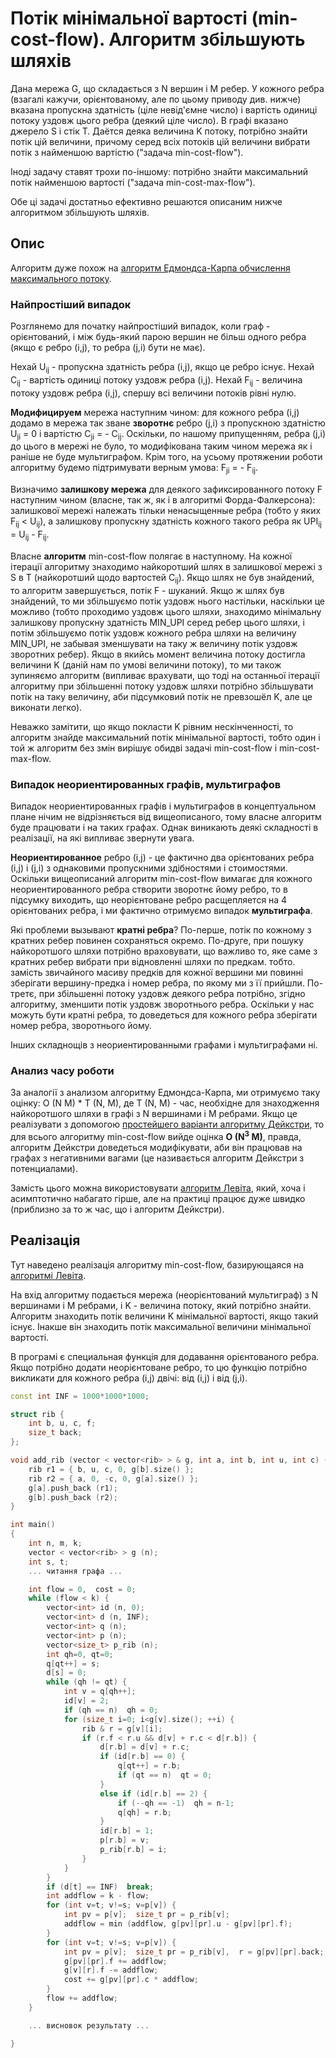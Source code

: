 # Потік мінімальної вартості (min-cost-flow). Алгоритм збільшують шляхів

Дана мережа G, що складається з N вершин і M ребер. У кожного ребра (взагалі кажучи, орієнтованому, але по цьому приводу див. нижче) вказана пропускна здатність (ціле невід'ємне число) і вартість одиниці потоку уздовж цього ребра (деякий ціле число). В графі вказано джерело S і стік T. Даётся деяка величина K потоку, потрібно знайти потік цій величини, причому серед всіх потоків цій величини вибрати потік з найменшою вартістю ("задача min-cost-flow").

Іноді задачу ставят трохи по-іншому: потрібно знайти максимальний потік найменшою вартості ("задача min-cost-max-flow").

Обе ці задачі достатньо ефективно решаются описаним нижче алгоритмом збільшують шляхів.

## Опис

Алгоритм дуже похож на [алгоритм Едмондса-Карпа обчислення максимального потоку](edmonds_karp).

### Найпростіший випадок

Розглянемо для початку найпростіший випадок, коли граф - орієнтований, і між будь-який парою вершин не більш одного ребра (якщо є ребро (i,j), то ребра (j,i) бути не має).

Нехай U<sub>ij</sub> - пропускна здатність ребра (i,j), якщо це ребро існує. Нехай C<sub>ij</sub> - вартість одиниці потоку уздовж ребра (i,j). Нехай F<sub>ij</sub> - величина потоку уздовж ребра (i,j), спершу всі величини потоків рівні нулю.

**Модифицируем** мережа наступним чином: для кожного ребра (i,j) додамо в мережа так зване **зворотнє** ребро (j,i) з пропускною здатністю U<sub>ji</sub> = 0 і вартістю C<sub>ji</sub> = - C<sub>ij</sub>. Оскільки, по нашому припущенням, ребра (j,i) до цього в мережі не було, то модифікована таким чином мережа як і раніше не буде мультиграфом. Крім того, на усьому протяжении роботи алгоритму будемо підтримувати верным умова: F<sub>ji</sub> = - F<sub>ij</sub>.

Визначимо **залишкову мережа** для деякого зафиксированного потоку F наступним чином (власне, так ж, як і в алгоритмі Форда-Фалкерсона): залишкової мережі належать тільки ненасыщенные ребра (тобто у яких F<sub>ij</sub> < U<sub>ij</sub>), а залишкову пропускну здатність кожного такого ребра як UPI<sub>ij</sub> = U<sub>ij</sub> - F<sub>ij</sub>.

Власне **алгоритм** min-cost-flow полягає в наступному. На кожної ітерації алгоритму знаходимо найкоротший шлях в залишкової мережі з S в T (найкоротший щодо вартостей C<sub>ij</sub>). Якщо шлях не був знайдений, то алгоритм завершується, потік F - шуканий. Якщо ж шлях був знайдений, то ми збільшуємо потік уздовж нього настільки, наскільки це можливо (тобто проходимо уздовж цього шляхи, знаходимо мінімальну залишкову пропускну здатність MIN_UPI серед ребер цього шляхи, і потім збільшуємо потік уздовж кожного ребра шляхи на величину MIN_UPI, не забывая зменшувати на таку ж величину потік уздовж зворотних ребер). Якщо в якийсь момент величина потоку достигла величини K (даній нам по умові величини потоку), то ми також зупиняємо алгоритм (випливає врахувати, що тоді на останньої ітерації алгоритму при збільшенні потоку уздовж шляхи потрібно збільшувати потік на таку величину, аби підсумковий потік не превзошёл K, але це виконати легко).

Неважко замітити, що якщо покласти K рівним нескінченності, то алгоритм знайде максимальний потік мінімальної вартості, тобто один і той ж алгоритм без змін вирішує обидві задачі min-cost-flow і min-cost-max-flow.

### Випадок неориентированных графів, мультиграфов

Випадок неориентированных графів і мультиграфов в концептуальном плане нічим не відрізняється від вищеописаного, тому власне алгоритм буде працювати і на таких графах. Однак виникають деякі складності в реалізації, на які випливає звернути увага.

**Неориентированное** ребро (i,j) - це фактично два орієнтованих ребра (i,j) і (j,i) з однаковими пропускними здібностями і стоимостями. Оскільки вищеописаний алгоритм min-cost-flow вимагає для кожного неориентированного ребра створити зворотнє йому ребро, то в підсумку виходить, що неорієнтоване ребро расщепляется на 4 орієнтованих ребра, і ми фактично отримуємо випадок **мультиграфа**.

Які проблеми вызывают **кратні ребра**? По-перше, потік по кожному з кратних ребер повинен сохраняться окремо. По-друге, при пошуку найкоротшого шляхи потрібно враховувати, що важливо то, яке саме з кратних ребер вибрати при відновленні шляхи по предкам. тобто. замість звичайного масиву предків для кожної вершини ми повинні зберігати вершину-предка і номер ребра, по якому ми з її прийшли. По-третє, при збільшенні потоку уздовж деякого ребра потрібно, згідно алгоритму, зменшити потік уздовж зворотнього ребра. Оскільки у нас можуть бути кратні ребра, то доведеться для кожного ребра зберігати номер ребра, зворотнього йому.

Інших складнощів з неориентированными графами і мультиграфами ні.

### Анализ часу роботи

За аналогії з анализом алгоритму Едмондса-Карпа, ми отримуємо таку оцінку: O (N M) * T (N, M), де T (N, M) - час, необхідне для знаходження найкоротшого шляхи в графі з N вершинами і M ребрами. Якщо це реалізувати з допомогою [простейшего варіанти алгоритму Дейкстри](dijkstra), то для всього алгоритму min-cost-flow вийде оцінка **O (N<sup>3</sup> M)**, правда, алгоритм Дейкстри доведеться модифікувати, аби він працював на графах з негативними вагами (це називається алгоритм Дейкстри з потенциалами).

Замість цього можна використовувати [алгоритм Левіта](levit_algorithm), який, хоча і асимптотично набагато гірше, але на практиці працює дуже швидко (приблизно за то ж час, що і алгоритм Дейкстри).

## Реалізація

Тут наведено реалізація алгоритму min-cost-flow, базирующаяся на [алгоритмі Левіта](levit_algorithm).

На вхід алгоритму подається мережа (неорієнтований мультиграф) з N вершинами і M ребрами, і K - величина потоку, який потрібно знайти. Алгоритм знаходить потік величини K мінімальної вартості, якщо такий існує. Інакше він знаходить потік максимальної величини мінімальної вартості.

В програмі є специальная функція для додавання орієнтованого ребра. Якщо потрібно додати неорієнтоване ребро, то цю функцію потрібно викликати для кожного ребра (i,j) двічі: від (i,j) і від (j,i).

<!--- TODO: specify code snippet id -->
``` cpp
const int INF = 1000*1000*1000;

struct rib {
    int b, u, c, f;
    size_t back;
};

void add_rib (vector < vector<rib> > & g, int a, int b, int u, int c) {
    rib r1 = { b, u, c, 0, g[b].size() };
    rib r2 = { a, 0, -c, 0, g[a].size() };
    g[a].push_back (r1);
    g[b].push_back (r2);
}

int main()
{
    int n, m, k;
    vector < vector<rib> > g (n);
    int s, t;
    ... читання графа ...

    int flow = 0,  cost = 0;
    while (flow < k) {
        vector<int> id (n, 0);
        vector<int> d (n, INF);
        vector<int> q (n);
        vector<int> p (n);
        vector<size_t> p_rib (n);
        int qh=0, qt=0;
        q[qt++] = s;
        d[s] = 0;
        while (qh != qt) {
            int v = q[qh++];
            id[v] = 2;
            if (qh == n)  qh = 0;
            for (size_t i=0; i<g[v].size(); ++i) {
                rib & r = g[v][i];
                if (r.f < r.u && d[v] + r.c < d[r.b]) {
                    d[r.b] = d[v] + r.c;
                    if (id[r.b] == 0) {
                        q[qt++] = r.b;
                        if (qt == n)  qt = 0;
                    }
                    else if (id[r.b] == 2) {
                        if (--qh == -1)  qh = n-1;
                        q[qh] = r.b;
                    }
                    id[r.b] = 1;
                    p[r.b] = v;
                    p_rib[r.b] = i;
                }
            }
        }
        if (d[t] == INF)  break;
        int addflow = k - flow;
        for (int v=t; v!=s; v=p[v]) {
            int pv = p[v];  size_t pr = p_rib[v];
            addflow = min (addflow, g[pv][pr].u - g[pv][pr].f);
        }
        for (int v=t; v!=s; v=p[v]) {
            int pv = p[v];  size_t pr = p_rib[v],  r = g[pv][pr].back;
            g[pv][pr].f += addflow;
            g[v][r].f -= addflow;
            cost += g[pv][pr].c * addflow;
        }
        flow += addflow;
    }

    ... висновок результату ...

}
```
